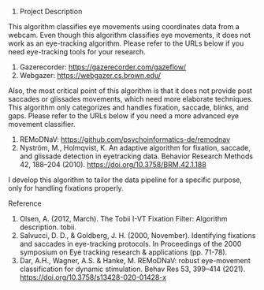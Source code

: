 1. Project Description

This algorithm classifies eye movements using coordinates data from a webcam. Even though this algorithm classifies eye movements, it does not work as an eye-tracking algorithm. Please refer to the URLs below if you need eye-tracking tools for your research.

1. Gazerecorder: https://gazerecorder.com/gazeflow/
2. Webgazer: https://webgazer.cs.brown.edu/

Also, the most critical point of this algorithm is that it does not provide post saccades or glissades movements, which need more elaborate techniques. This algorithm only categorizes and handles fixation, saccade, blinks, and gaps. Please refer to the URLs below if you need a more advanced eye movement classifier.

1. REMoDNaV: https://github.com/psychoinformatics-de/remodnav
2. Nyström, M., Holmqvist, K. An adaptive algorithm for fixation, saccade, and glissade detection in eyetracking data. Behavior Research Methods 42, 188–204 (2010). https://doi.org/10.3758/BRM.42.1.188

I develop this algorithm to tailor the data pipeline for a specific purpose, only for handling fixations properly. 

Reference

1. Olsen, A. (2012, March). The Tobii I-VT Fixation Filter: Algorithm description. tobii.
2. Salvucci, D. D., & Goldberg, J. H. (2000, November). Identifying fixations and saccades in eye-tracking protocols. In Proceedings of the 2000 symposium on Eye tracking research & applications (pp. 71-78).
3. Dar, A.H., Wagner, A.S. & Hanke, M. REMoDNaV: robust eye-movement classification for dynamic stimulation. Behav Res 53, 399–414 (2021). https://doi.org/10.3758/s13428-020-01428-x